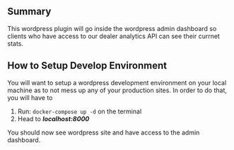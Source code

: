 ## Summary
This wordpress plugin will go inside the wordpress admin dashboard so clients who have access to our dealer analytics API can see their currnet stats.

## How to Setup Develop Environment
You will want to setup a wordpress development environment on your local machine as to not mess up any of your production sites. In order to do that, you will have to
1. Run: `docker-compose up -d` on the terminal
2. Head to ***localhost:8000***

You should now see wordpress site and have access to the admin dashboard.